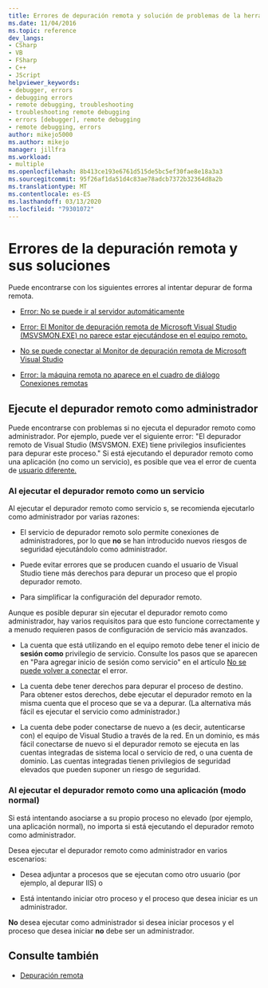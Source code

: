 ```yaml
---
title: Errores de depuración remota y solución de problemas de la herramienta de depuración remota ( Remote Debugging Errors and Troubleshooting) Microsoft Docs
ms.date: 11/04/2016
ms.topic: reference
dev_langs:
- CSharp
- VB
- FSharp
- C++
- JScript
helpviewer_keywords:
- debugger, errors
- debugging errors
- remote debugging, troubleshooting
- troubleshooting remote debugging
- errors [debugger], remote debugging
- remote debugging, errors
author: mikejo5000
ms.author: mikejo
manager: jillfra
ms.workload:
- multiple
ms.openlocfilehash: 8b413ce193e6761d515de5bc5ef30fae8e18a3a3
ms.sourcegitcommit: 95f26af1da51d4c83ae78adcb7372b32364d8a2b
ms.translationtype: MT
ms.contentlocale: es-ES
ms.lasthandoff: 03/13/2020
ms.locfileid: "79301072"
---
```

# <a name="remote-debugging-errors-and-troubleshooting"></a>Errores de la depuración remota y sus soluciones

Puede encontrarse con los siguientes errores al intentar depurar de forma remota.

- [Error: No se puede ir al servidor automáticamente](../debugger/error-unable-to-automatically-step-into-the-server.md)

- [Error: El Monitor de depuración remota de Microsoft Visual Studio (MSVSMON.EXE) no parece estar ejecutándose en el equipo remoto.](error-remote-debugging-monitor-msvsmon-exe-does-not-appear-to-be-running.md)

- [No se puede conectar al Monitor de depuración remota de Microsoft Visual Studio](../debugger/unable-to-connect-to-the-microsoft-visual-studio-remote-debugging-monitor.md)

- [Error: la máquina remota no aparece en el cuadro de diálogo Conexiones remotas](../debugger/error-remote-machine-does-not-appear-in-a-remote-connections-dialog.md)

## <a name="run-the-remote-debugger-as-an-administrator"></a>Ejecute el depurador remoto como administrador

Puede encontrarse con problemas si no ejecuta el depurador remoto como administrador. Por ejemplo, puede ver el siguiente error: "El depurador remoto de Visual Studio (MSVSMON. EXE) tiene privilegios insuficientes para depurar este proceso." Si está ejecutando el depurador remoto como una aplicación (no como un servicio), es posible que vea el error de cuenta de [usuario diferente.](error-the-microsoft-visual-studio-remote-debugging-monitor-on-the-remote-computer-is-running-as-a-different-user.md)

### <a name="when-running-the-remote-debugger-as-a-service"></a>Al ejecutar el depurador remoto como un servicio

Al ejecutar el depurador remoto como servicio s, se recomienda ejecutarlo como administrador por varias razones:

- El servicio de depurador remoto solo permite conexiones de administradores, por lo que **no** se han introducido nuevos riesgos de seguridad ejecutándolo como administrador.

- Puede evitar errores que se producen cuando el usuario de Visual Studio tiene más derechos para depurar un proceso que el propio depurador remoto.

- Para simplificar la configuración del depurador remoto.

Aunque es posible depurar sin ejecutar el depurador remoto como administrador, hay varios requisitos para que esto funcione correctamente y a menudo requieren pasos de configuración de servicio más avanzados.

- La cuenta que está utilizando en el equipo remoto debe tener el inicio de **sesión como** privilegio de servicio. Consulte los pasos que se aparecen en "Para agregar inicio de sesión como servicio" en el artículo [No se puede volver a conectar](error-the-visual-studio-remote-debugger-service-on-the-target-computer-cannot-connect-back-to-this-computer.md) el error.

- La cuenta debe tener derechos para depurar el proceso de destino. Para obtener estos derechos, debe ejecutar el depurador remoto en la misma cuenta que el proceso que se va a depurar. (La alternativa más fácil es ejecutar el servicio como administrador.) 

- La cuenta debe poder conectarse de nuevo a (es decir, autenticarse con) el equipo de Visual Studio a través de la red. En un dominio, es más fácil conectarse de nuevo si el depurador remoto se ejecuta en las cuentas integradas de sistema local o servicio de red, o una cuenta de dominio. Las cuentas integradas tienen privilegios de seguridad elevados que pueden suponer un riesgo de seguridad.

### <a name="when-running-the-remote-debugger-as-an-application-normal-mode"></a>Al ejecutar el depurador remoto como una aplicación (modo normal)

Si está intentando asociarse a su propio proceso no elevado (por ejemplo, una aplicación normal), no importa si está ejecutando el depurador remoto como administrador.

Desea ejecutar el depurador remoto como administrador en varios escenarios:

- Desea adjuntar a procesos que se ejecutan como otro usuario (por ejemplo, al depurar IIS) o

- Está intentando iniciar otro proceso y el proceso que desea iniciar es un administrador.

**No** desea ejecutar como administrador si desea iniciar procesos y el proceso que desea iniciar **no** debe ser un administrador.

## <a name="see-also"></a>Consulte también
- [Depuración remota](../debugger/remote-debugging.md)